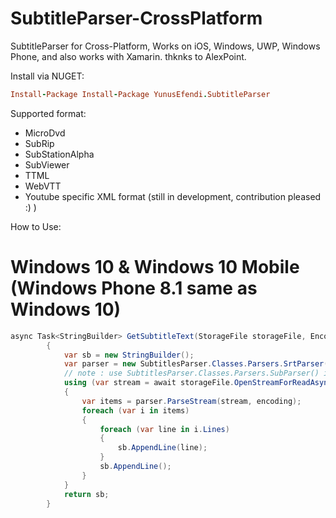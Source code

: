 # SubtitleParser-CrossPlatform
SubtitleParser for Cross-Platform, Works on iOS, Windows, UWP, Windows Phone, and also works with Xamarin.
thknks to AlexPoint.

Install via NUGET:
```ruby
Install-Package Install-Package YunusEfendi.SubtitleParser
```

Supported format:
- MicroDvd
- SubRip
- SubStationAlpha
- SubViewer
- TTML
- WebVTT
- Youtube specific XML format (still in development, contribution pleased :) )

How to Use:
# Windows 10 & Windows 10 Mobile (Windows Phone 8.1 same as Windows 10)
```csharp
async Task<StringBuilder> GetSubtitleText(StorageFile storageFile, Encoding encoding)
        {
            var sb = new StringBuilder();
            var parser = new SubtitlesParser.Classes.Parsers.SrtParser();
            // note : use SubtitlesParser.Classes.Parsers.SubParser() if you don't specift the format
            using (var stream = await storageFile.OpenStreamForReadAsync())
            {
                var items = parser.ParseStream(stream, encoding);
                foreach (var i in items)
                {
                    foreach (var line in i.Lines)
                    {
                        sb.AppendLine(line);
                    }
                    sb.AppendLine();
                }
            }
            return sb;
        }
